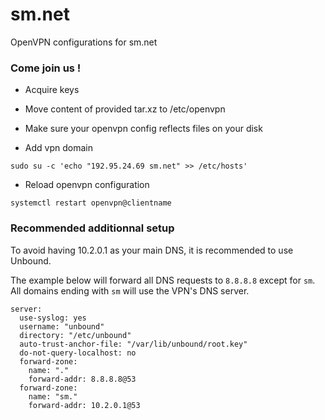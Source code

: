 # sm.net
OpenVPN configurations for sm.net

### Come join us !

* Acquire keys

* Move content of provided tar.xz to /etc/openvpn

* Make sure your openvpn config reflects files on your disk

* Add vpn domain

`sudo su -c 'echo "192.95.24.69 sm.net" >> /etc/hosts'`

* Reload openvpn configuration

`systemctl restart openvpn@clientname`

### Recommended additionnal setup

To avoid having 10.2.0.1 as your main DNS, it is recommended to use Unbound.

The example below will forward all DNS requests to `8.8.8.8` except for `sm`.
All domains ending with `sm` will use the VPN's DNS server.

```
server:
  use-syslog: yes
  username: "unbound"
  directory: "/etc/unbound"
  auto-trust-anchor-file: "/var/lib/unbound/root.key"
  do-not-query-localhost: no
  forward-zone:
    name: "."
    forward-addr: 8.8.8.8@53
  forward-zone:
    name: "sm."
    forward-addr: 10.2.0.1@53
```
